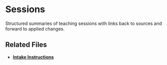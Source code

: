 # Sessions
Structured summaries of teaching sessions with links back to sources and forward to applied changes.
## Related Files

- **[Intake Instructions](../../research/grok-teaching/intake/INSTRUCTIONS.md)**
